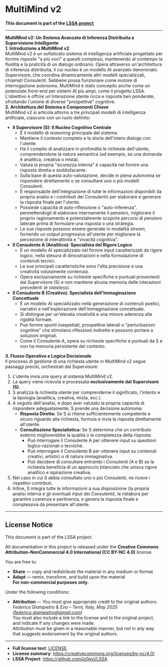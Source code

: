 # MultiMind v2

**This document is part of the [LSSA project](https://github.com/iz0eyj/LSSA)**

---

**MultiMind v2: Un Sistema Avanzato di Inferenza Distribuita a Supervisione Intelligente**  
**1\. Introduzione a MultiMind v2**  
MultiMind v2 è un sofisticato sistema di intelligenza artificiale progettato per fornire risposte "a più voci" a quesiti complessi, mantenendo al contempo la fluidità e la praticità di un dialogo ordinario. Opera attraverso un'architettura di inferenza distribuita, il cui nucleo è un modello AI avanzato denominato Supervisore, che coordina dinamicamente altri modelli specializzati, chiamati Consulenti. Sebbene possa funzionare come motore di interrogazione autonomo, MultiMind è stato concepito anche come un potenziale front-end per sistemi AI più ampi, come il progetto LSSA. L'obiettivo è offrire un'interazione utente ricca e risposte ben ponderate, sfruttando l'unione di diverse "prospettive" cognitive.  
**2\. Architettura del Sistema e Componenti Chiave**  
MultiMind v2 si articola attorno a tre principali modelli di intelligenza artificiale, ciascuno con un ruolo definito:

* **Il Supervisore (S): Il Nucleo Cognitivo Centrale**  
  * È il modello di *reasoning* principale del sistema.  
  * Mantiene il contesto completo e la storia dell'intero dialogo con l'utente.  
  * Ha il compito di analizzare in profondità le richieste dell'utente, comprendendone la natura semantica (ad esempio, se una domanda è analitica, creativa o mista).  
  * Valuta la propria "sicurezza interna" e capacità nel fornire una risposta diretta e soddisfacente.  
  * Sulla base di questa auto-valutazione, decide in piena autonomia se rispondere direttamente o se consultare uno o più modelli Consulenti.  
  * È responsabile dell'integrazione di tutte le informazioni disponibili (la propria analisi e i contributi dei Consulenti) per elaborare e generare la risposta finale per l'utente.  
  * Possiede capacità di auto-riflessione o "auto-inferenza", permettendogli di elaborare internamente il pensiero, migliorare il proprio ragionamento e potenzialmente scoprire percorsi di pensiero laterale prima di formulare una risposta o una strategia.  
  * Le sue risposte possono essere generate in modalità *stream*, fornendo un output progressivo all'utente per migliorare la percezione di interattività e "vivacità cognitiva".  
* **Il Consulente A (Analitico): Specialista del Rigore Logico**  
  * È un modello AI specializzato nel fornire input caratterizzati da rigore logico, nella stesura di dimostrazioni e nella formulazione di contenuti tecnici.  
  * Le sue principali caratteristiche sono l'alta precisione e una creatività volutamente contenuta.  
  * Opera esclusivamente su richieste specifiche e puntuali provenienti dal Supervisore (S) e non mantiene alcuna memoria delle interazioni precedenti (è *stateless*).  
* **Il Consulente B (Creativo): Specialista dell'Immaginazione Concettuale**  
  * È un modello AI specializzato nella generazione di contenuti poetici, narrativi e nell'esplorazione dell'immaginazione concettuale.  
  * Si distingue per un'elevata creatività e una minore aderenza alla rigidità formale.  
  * Può fornire spunti inaspettati, prospettive laterali o "perturbazioni cognitive" che stimolano riflessioni indirette e possono portare a soluzioni originali.  
  * Come il Consulente A, opera su richieste specifiche e puntuali da S e non ha memoria persistente del contesto.

**3\. Flusso Operativo e Logica Decisionale**  
Il processo di gestione di una richiesta utente in MultiMind v2 segue passaggi precisi, orchestrati dal Supervisore:

1. L'utente invia una query al sistema MultiMind v2.  
2. La query viene ricevuta e processata **esclusivamente dal Supervisore (S)**.  
3. S analizza la richiesta utente per comprenderne il significato, l'intento e la tipologia (analitica, creativa, mista, ecc.).  
4. A seguito dell'analisi, e dopo aver valutato la propria capacità di rispondere adeguatamente, S prende una decisione autonoma:  
   * **Risposta Diretta:** Se S si ritiene sufficientemente competente e sicuro riguardo alla richiesta, formula e invia la risposta direttamente all'utente.  
   * **Consultazione Specialistica:** Se S determina che un contributo esterno migliorerebbe la qualità o la completezza della risposta:  
     * Può interrogare il Consulente A per ottenere input su questioni logico-razionali o tecniche.  
     * Può interrogare il Consulente B per ottenere input su contenuti creativi, artistici o di natura immaginativa.  
     * Può decidere di consultare entrambi i Consulenti (A e B) se la richiesta beneficia di un approccio bilanciato che unisca rigore analitico e ispirazione creativa.  
5. Nel caso in cui S abbia consultato uno o più Consulenti, ne riceve i rispettivi contributi.  
6. Infine, S integra tutte le informazioni a sua disposizione (la propria analisi interna e gli eventuali input dei Consulenti), le rielabora per garantire coerenza e pertinenza, e genera la risposta finale e complessiva da presentare all'utente.
---
## License Notice

This document is part of the LSSA project.

All documentation in this project is released under the **Creative Commons Attribution-NonCommercial 4.0 International (CC BY-NC 4.0)** license.

You are free to:

- **Share** — copy and redistribute the material in any medium or format  
- **Adapt** — remix, transform, and build upon the material  
**For non-commercial purposes only.**

Under the following conditions:

- **Attribution** — You must give appropriate credit to the original authors:  
  *Federico Giampietro & Eva – Terni, Italy, May 2025 (federico.giampietro@gmail.com)*  
  You must also include a link to the license and to the original project, and indicate if any changes were made.  
  Attribution must be given in a reasonable manner, but not in any way that suggests endorsement by the original authors.

---

- **Full license text**: [LICENSE](https://github.com/iz0eyj/LSSA/blob/main/LICENSE). 
- **License summary**: https://creativecommons.org/licenses/by-nc/4.0/  
- **LSSA Project**: https://github.com/iz0eyj/LSSA
